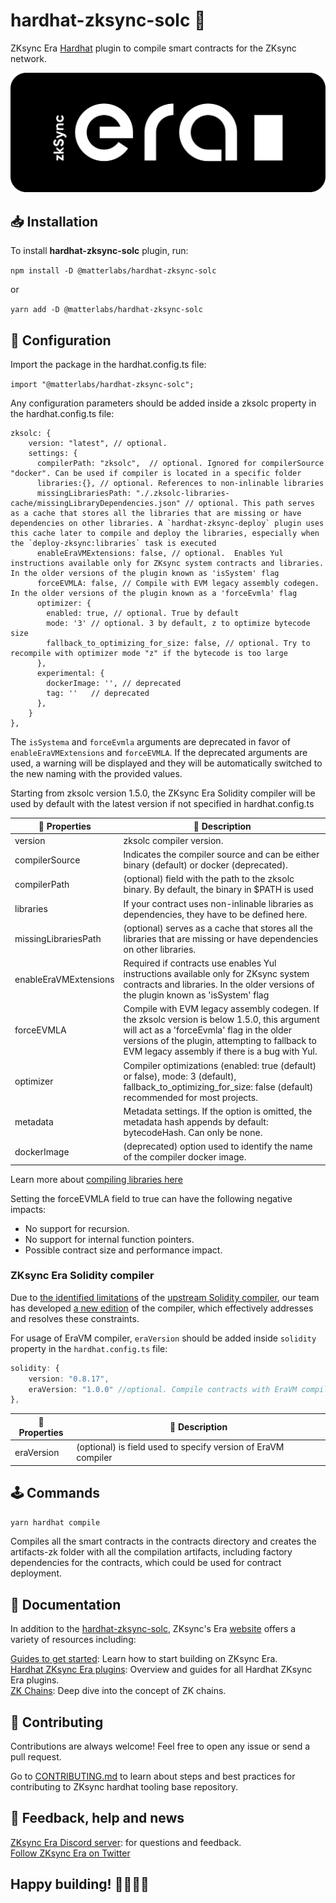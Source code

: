 # hardhat-zksync-solc 🚀

ZKsync Era [Hardhat](https://hardhat.org/) plugin to compile smart contracts for the ZKsync network.

![Era Logo](https://github.com/matter-labs/era-contracts/raw/main/eraLogo.svg)

## 📥 Installation

To install **hardhat-zksync-solc** plugin, run:

`npm install -D @matterlabs/hardhat-zksync-solc`

or

`yarn add -D @matterlabs/hardhat-zksync-solc`

## 🔩 Configuration

Import the package in the hardhat.config.ts file:

`import "@matterlabs/hardhat-zksync-solc";`

Any configuration parameters should be added inside a zksolc property in the hardhat.config.ts file:

```
zksolc: {
    version: "latest", // optional.
    settings: {
      compilerPath: "zksolc",  // optional. Ignored for compilerSource "docker". Can be used if compiler is located in a specific folder
      libraries:{}, // optional. References to non-inlinable libraries
      missingLibrariesPath: "./.zksolc-libraries-cache/missingLibraryDependencies.json" // optional. This path serves as a cache that stores all the libraries that are missing or have dependencies on other libraries. A `hardhat-zksync-deploy` plugin uses this cache later to compile and deploy the libraries, especially when the `deploy-zksync:libraries` task is executed
      enableEraVMExtensions: false, // optional.  Enables Yul instructions available only for ZKsync system contracts and libraries. In the older versions of the plugin known as 'isSystem' flag
      forceEVMLA: false, // Compile with EVM legacy assembly codegen. In the older versions of the plugin known as a 'forceEvmla' flag
      optimizer: {
        enabled: true, // optional. True by default
        mode: '3' // optional. 3 by default, z to optimize bytecode size
        fallback_to_optimizing_for_size: false, // optional. Try to recompile with optimizer mode "z" if the bytecode is too large
      },
      experimental: {
        dockerImage: '', // deprecated
        tag: ''   // deprecated
      },
    }
},
```

The `isSystema` and `forceEvmla` arguments are deprecated in favor of `enableEraVMExtensions` and `forceEVMLA`. If the deprecated arguments are used, a warning will be displayed and they will be automatically switched to the new naming with the provided values.

Starting from zksolc version 1.5.0, the ZKsync Era Solidity compiler will be used by default with the latest version if not specified in hardhat.config.ts


| 🔧 Properties               | 📄 Description                                                                                                       |
|-----------------------------|----------------------------------------------------------------------------------------------------------------------|
| version                     | zksolc compiler version.                                                                                             |
| compilerSource              | Indicates the compiler source and can be either binary (default) or docker (deprecated).                             |
| compilerPath                | (optional) field with the path to the zksolc binary. By default, the binary in $PATH is used                         |
| libraries                   | If your contract uses non-inlinable libraries as dependencies, they have to be defined here.                         |
| missingLibrariesPath        | (optional) serves as a cache that stores all the libraries that are missing or have dependencies on other libraries. |
| enableEraVMExtensions                    | Required if contracts use enables Yul instructions available only for ZKsync system contracts and libraries. In the older versions of the plugin known as 'isSystem' flag          |
| forceEVMLA                  | Compile with EVM legacy assembly codegen. If the zksolc version is below 1.5.0, this argument will act as a 'forceEvmla' flag in the older versions of the plugin, attempting to fallback to EVM legacy assembly if there is a bug with Yul.                        |
| optimizer                   | Compiler optimizations (enabled: true (default) or false), mode: 3 (default), fallback_to_optimizing_for_size: false (default) recommended for most projects.          |
| metadata                    | Metadata settings. If the option is omitted, the metadata hash appends by default: bytecodeHash. Can only be none.   |
| dockerImage                 | (deprecated) option used to identify the name of the compiler docker image.                                          |

Learn more about [compiling libraries here](https://docs.zksync.io/build/tooling/hardhat/compiling-libraries)

Setting the forceEVMLA field to true can have the following negative impacts:

- No support for recursion.
- No support for internal function pointers.
- Possible contract size and performance impact.

### ZKsync Era Solidity compiler

Due to [the identified limitations](https://docs.zksync.io/zk-stack/components/compiler/toolchain/solidity.html#limitations) of the [upstream Solidity compiler](https://github.com/ethereum/solidity), our team has developed [a new edition](https://github.com/matter-labs/era-solidity) of the compiler, which effectively addresses and resolves these constraints.

For usage of EraVM  compiler, `eraVersion` should be added inside `solidity` property in the `hardhat.config.ts` file:

```typescript
solidity: {
    version: "0.8.17",
    eraVersion: "1.0.0" //optional. Compile contracts with EraVM compiler
},
```

| 🔧 Properties               | 📄 Description                                                                                                       |
|-----------------------------|----------------------------------------------------------------------------------------------------------------------|
| eraVersion                     | (optional) is field used to specify version of EraVM compiler

## 🕹 Commands

`yarn hardhat compile`

Compiles all the smart contracts in the contracts directory and creates the artifacts-zk folder with all the compilation artifacts, including factory dependencies for the contracts, which could be used for contract deployment.

## 📝 Documentation

In addition to the [hardhat-zksync-solc](https://docs.zksync.io/build/tooling/hardhat/hardhat-zksync-solc), ZKsync's Era [website](https://docs.zksync.io/build) offers a variety of resources including:

[Guides to get started](https://docs.zksync.io/build/start-coding/zksync-101): Learn how to start building on ZKsync Era.\
[Hardhat ZKsync Era plugins](https://docs.zksync.io/build/tooling/hardhat/getting-started): Overview and guides for all Hardhat ZKsync Era plugins.\
[ZK Chains](https://docs.zksync.io/zk-stack/concepts/zk-chains#what-are-zk-chains): Deep dive into the concept of ZK chains.

## 🤝 Contributing

Contributions are always welcome! Feel free to open any issue or send a pull request.

Go to [CONTRIBUTING.md](https://github.com/matter-labs/hardhat-zksync/blob/main/.github/CONTRIBUTING.md) to learn about steps and best practices for contributing to ZKsync hardhat tooling base repository.  


## 🙌 Feedback, help and news

[ZKsync Era Discord server](https://join.zksync.dev/): for questions and feedback.\
[Follow ZKsync Era on Twitter](https://twitter.com/zksync)

## Happy building! 👷‍♀️👷‍♂️